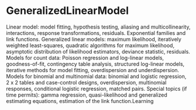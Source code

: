 # GeneralizedLinearModel

Linear model: model fitting, hypothesis testing, aliasing and multicollinearity,  interactions,  response  transformations,  residuals.  Exponential  families  and  link functions.  Generalized  linear  models:  maximum  likelihood,  iteratively  weighted  least-squares, quadratic  algorithms  for  maximum  likelihood,  asymptotic  distribution  of  likelihood  estimators, deviance  statistic,  residuals.  Models  for  count  data:  Poisson  regression  and  log-linear  models, goodness-of-fit,  contingency  table  analysis,  structured  log-linear  models,  iterative  methods  for model  fitting,  overdispersion  and  underdispersion.  Models  for  binomial  and  multinomial  data: binomial and logistic regression, 2 x 2 tables and case-control designs, overdispersion, multinomial responses,  conditional  logistic  regression,  matched  pairs.  Special  topics  (if  time  permits):  gamma regression, quasi-likelihood and generalized estimating equations, estimation of the link function.Learning 
